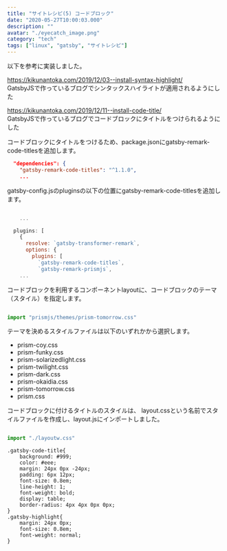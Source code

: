 ```yaml
---
title: "サイトレシピ(5) コードブロック"
date: "2020-05-27T10:00:03.000"
description: ""
avatar: "./eyecatch_image.png"
category: "tech"
tags: ["linux", "gatsby", "サイトレシピ"]
---
```


以下を参考に実装しました。

https://kikunantoka.com/2019/12/03--install-syntax-highlight/<br/>
GatsbyJSで作っているブログでシンタックスハイライトが適用されるようにした

https://kikunantoka.com/2019/12/11--install-code-title/<br/>
GatsbyJSで作っているブログでコードブロックにタイトルをつけられるようにした


コードブロックにタイトルをつけるため、package.jsonにgatsby-remark-code-titlesを追加します。

~~~json:title=gatsby/app/package.json
  "dependencies": {
    "gatsby-remark-code-titles": "^1.1.0",
    ...
~~~

gatsby-config.jsのpluginsの以下の位置にgatsby-remark-code-titlesを追加します。

~~~json:title=gatsby/app/gatsby-config.js

    ...

  plugins: [
    {
      resolve: `gatsby-transformer-remark`,
      options: {
        plugins: [
          `gatsby-remark-code-titles`,
          `gatsby-remark-prismjs`,
    ...

~~~

コードブロックを利用するコンポーネントlayoutに、コードブロックのテーマ（スタイル）を指定します。


~~~js:title=gatsby/app/src/components/layout.js

import "prismjs/themes/prism-tomorrow.css"

~~~

テーマを決めるスタイルファイルは以下のいずれかから選択します。

* prism-coy.css
* prism-funky.css
* prism-solarizedlight.css
* prism-twilight.css
* prism-dark.css
* prism-okaidia.css
* prism-tomorrow.css
* prism.css


コードブロックに付けるタイトルのスタイルは、
layout.cssという名前でスタイルファイルを作成し、layout.jsにインポートしました。

~~~js:title=gatsby/app/src/components/layout.js

import "./layoutw.css"

~~~

~~~js:title=gatsby/app/src/components/layout.ccs
.gatsby-code-title{
    background: #999;
    color: #eee;
    margin: 24px 0px -24px;
    padding: 6px 12px;
    font-size: 0.8em;
    line-height: 1;
    font-weight: bold;
    display: table;
    border-radius: 4px 4px 0px 0px;
}
.gatsby-highlight{
    margin: 24px 0px;
    font-size: 0.8em;
    font-weight: normal;
}
~~~


